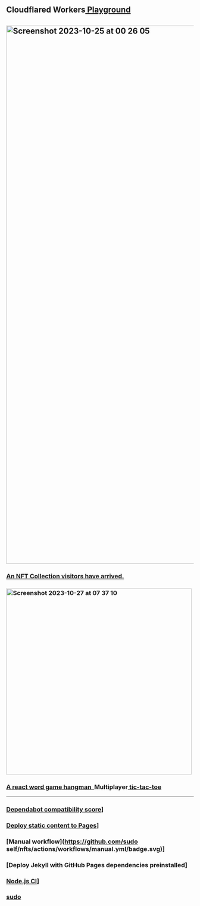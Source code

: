 ## Cloudflared Workers<a href="https://workers.cloudflare.com/playground">&nbsp;Playground
## <img width="1440" alt="Screenshot 2023-10-25 at 00 26 05" src="https://github.com/sudo-self/sudo-self/assets/119916323/e78dceda-64bf-4eca-aa1a-3f647999e109">
### An NFT Collection<a href="https://visitors.jessejesse.com">&nbsp;visitors have arrived.
### <img width="498" alt="Screenshot 2023-10-27 at 07 37 10" src="https://github.com/sudo-self/sudo-self/assets/119916323/0fc668d4-77f3-43f4-a568-f3cf2d42d292">
### A react word game<a href="https://sudo-hangman.vercel.app">&nbsp;hangman&nbsp;&nbsp;</a>Multiplayer<a href="https://xo.jessejesse.com">&nbsp;tic-tac-toe<hr>
### [Dependabot compatibility score](https://dependabot-badges.githubapp.com/badges/compatibility_score?dependency-name=@babel/traverse&package-manager=npm_and_yarn&previous-version=7.22.5&new-version=7.23.2)]
### [Deploy static content to Pages](https://github.com/sudo-self/sudo-self/actions/workflows/static.yml/badge.svg)]
### [Manual workflow](https://github.com/sudo self/nfts/actions/workflows/manual.yml/badge.svg)]
### [Deploy Jekyll with GitHub Pages dependencies preinstalled]
### [Node.js CI](https://github.com/sudo-self/xo.JesseJesse.com/actions/workflows/node.js.yml/badge.svg?branch=main)]
### [sudo](https://github.com/sudo-self/sudo-self/assets/119916323/1a759590-b554-4ce3-88a1-4fe5f278b915)





